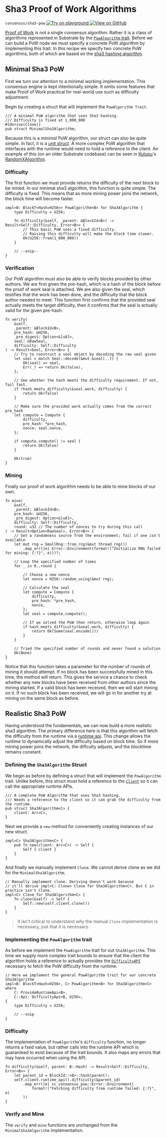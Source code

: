 # Sha3 Proof of Work Algorithms

`consensus/sha3-pow`
[
	![Try on playground](https://img.shields.io/badge/Playground-Try%20it!-brightgreen?logo=Parity%20Substrate)
](https://playground.substrate.dev/?deploy=recipes&files=%2Fhome%2Fsubstrate%2Fworkspace%2Fconsensus%2Fsha3-pow%2Fsrc%2Flib.rs)
[
	![View on GitHub](https://img.shields.io/badge/Github-View%20Code-brightgreen?logo=github)
](https://github.com/substrate-developer-hub/recipes/tree/master/consensus/sha3-pow/src/lib.rs)

[Proof of Work](https://en.wikipedia.org/wiki/Proof_of_work) is not a single consensus algorithm.
Rather it is a class of algorithms represented in Substrate by the
[`PowAlgorithm` trait](https://substrate.dev/rustdocs/v2.0.0/sc_consensus_pow/trait.PowAlgorithm.html). Before we
can build a PoW node we must specify a concrete PoW algorithm by implementing this trait. In this
recipe we specify two concrete PoW algorithms, both of which are based on the
[sha3 hashing algorithm](https://en.wikipedia.org/wiki/SHA-3).

## Minimal Sha3 PoW

First we turn our attention to a minimal working implementation. This consensus engine is kept
intentionally simple. It omits some features that make Proof of Work practical for real-world use
such as difficulty adjustment.

Begin by creating a struct that will implement the `PowAlgorithm Trait`.

```rust, ignore
/// A minimal PoW algorithm that uses Sha3 hashing.
/// Difficulty is fixed at 1_000_000
#[derive(Clone)]
pub struct MinimalSha3Algorithm;
```

Because this is a _minimal_ PoW algorithm, our struct can also be quite simple. In fact, it is a
[unit struct](https://doc.rust-lang.org/rust-by-example/custom_types/structs.html). A more complex
PoW algorithm that interfaces with the runtime would need to hold a reference to the client. An
example of this (on an older Substrate codebase) can be seen in
[Kulupu](https://github.com/kulupu/kulupu/)'s
[RandomXAlgorithm](https://github.com/kulupu/kulupu/blob/3500b7f62fdf90be7608b2d813735a063ad1c458/pow/src/lib.rs#L137-L145).

### Difficulty

The first function we must provide returns the difficulty of the next block to be mined. In our
minimal sha3 algorithm, this function is quite simple. The difficulty is fixed. This means that as
more mining power joins the network, the block time will become faster.

```rust, ignore
impl<B: BlockT<Hash=H256>> PowAlgorithm<B> for Sha3Algorithm {
	type Difficulty = U256;

	fn difficulty(&self, _parent: &BlockId<B>) -> Result<Self::Difficulty, Error<B>> {
		// This basic PoW uses a fixed difficulty.
		// Raising this difficulty will make the block time slower.
		Ok(U256::from(1_000_000))
	}

	// --snip--
}
```

### Verification

Our PoW algorithm must also be able to verify blocks provided by other authors. We are first given
the pre-hash, which is a hash of the block before the proof of work seal is attached. We are also
given the seal, which testifies that the work has been done, and the difficulty that the block
author needed to meet. This function first confirms that the provided seal actually meets the target
difficulty, then it confirms that the seal is actually valid for the given pre-hash.

```rust, ignore
fn verify(
	&self,
	_parent: &BlockId<B>,
	pre_hash: &H256,
	_pre_digest: Option<&[u8]>,
	seal: &RawSeal,
	difficulty: Self::Difficulty
) -> Result<bool, Error<B>> {
	// Try to construct a seal object by decoding the raw seal given
	let seal = match Seal::decode(&mut &seal[..]) {
		Ok(seal) => seal,
		Err(_) => return Ok(false),
	};

	// See whether the hash meets the difficulty requirement. If not, fail fast.
	if !hash_meets_difficulty(&seal.work, difficulty) {
		return Ok(false)
	}

	// Make sure the provided work actually comes from the correct pre_hash
	let compute = Compute {
		difficulty,
		pre_hash: *pre_hash,
		nonce: seal.nonce,
	};

	if compute.compute() != seal {
		return Ok(false)
	}

	Ok(true)
}
```

### Mining

Finally our proof of work algorithm needs to be able to mine blocks of our own.

```rust, ignore
fn mine(
	&self,
	_parent: &BlockId<B>,
	pre_hash: &H256,
	_pre_digest: Option<&[u8]>,
	difficulty: Self::Difficulty,
	round: u32 // The number of nonces to try during this call
) -> Result<Option<RawSeal>, Error<B>> {
	// Get a randomness source from the environment; fail if one isn't available
	let mut rng = SmallRng::from_rng(&mut thread_rng())
		.map_err(|e| Error::Environment(format!("Initialize RNG failed for mining: {:?}", e)))?;

	// Loop the specified number of times
	for _ in 0..round {

		// Choose a new nonce
		let nonce = H256::random_using(&mut rng);

		// Calculate the seal
		let compute = Compute {
			difficulty,
			pre_hash: *pre_hash,
			nonce,
		};
		let seal = compute.compute();

		// If we solved the PoW then return, otherwise loop again
		if hash_meets_difficulty(&seal.work, difficulty) {
			return Ok(Some(seal.encode()))
		}
	}

	// Tried the specified number of rounds and never found a solution
	Ok(None)
}
```

Notice that this function takes a parameter for the number of rounds of mining it should attempt. If
no block has been successfully mined in this time, the method will return. This gives the service a
chance to check whether any new blocks have been received from other authors since the mining
started. If a valid block has been received, then we will start mining on it. If no such block has
been received, we will go in for another try at mining on the same block as before.

## Realistic Sha3 PoW

Having understood the fundamentals, we can now build a more realistic sha3 algorithm. The primary
difference here is that this algorithm will fetch the difficulty from the runtime via a
[runtime api](./runtime-api.md). This change allows the runtime to dynamically adjust the difficulty
based on block time. So if more mining power joins the network, the diffculty adjusts, and the
blocktime remains constant.

### Defining the `Sha3Algorithm` Struct

We begin as before by defining a struct that will implement the `PowAlgorithm` trait. Unlike before,
this struct must hold a reference to the
[`Client`](https://substrate.dev/rustdocs/v2.0.0/sc_service/client/struct.Client.html) so it can call the
appropriate runtime APIs.

```rust, ignore
/// A complete PoW Algorithm that uses Sha3 hashing.
/// Needs a reference to the client so it can grab the difficulty from the runtime.
pub struct Sha3Algorithm<C> {
	client: Arc<C>,
}
```

Next we provide a `new` method for conveniently creating instances of our new struct.

```rust, ignore
impl<C> Sha3Algorithm<C> {
	pub fn new(client: Arc<C>) -> Self {
		Self { client }
	}
}
```

And finally we manually implement `Clone`. We cannot derive clone as we did for the
`MinimalSha3Algorithm`.

```rust, ignore
// Manually implement clone. Deriving doesn't work because
// it'll derive impl<C: Clone> Clone for Sha3Algorithm<C>. But C in practice isn't Clone.
impl<C> Clone for Sha3Algorithm<C> {
	fn clone(&self) -> Self {
		Self::new(self.client.clone())
	}
}
```

> It isn't critical to understand _why_ the manual `Clone` implementation is necessary, just that it
> is necessary.

### Implementing the `PowAlgorithm` trait

As before we implement the `PowAlgorithm` trait for out `Sha3Algorithm`. This time we supply more
complex trait bounds to ensure that the client the algorithm holds a reference to actually provides
the [`DifficultyAPI`](https://substrate.dev/rustdocs/v2.0.0/sp_consensus_pow/trait.DifficultyApi.html) necessary
to fetch the PoW difficulty from the runtime.

```rust, ignore
// Here we implement the general PowAlgorithm trait for our concrete Sha3Algorithm
impl<B: BlockT<Hash=H256>, C> PowAlgorithm<B> for Sha3Algorithm<C> where
	C: ProvideRuntimeApi<B>,
	C::Api: DifficultyApi<B, U256>,
{
	type Difficulty = U256;

	// --snip
}
```

### Difficulty

The implementation of `PowAlgorithm`'s `difficulty` function, no longer returns a fxed value, but
rather calls into the runtime API which is guaranteed to exist because of the trait bounds. It also
maps any errors that may have occurred when using the API.

```rust, ignore
fn difficulty(&self, parent: B::Hash) -> Result<Self::Difficulty, Error<B>> {
	let parent_id = BlockId::<B>::hash(parent);
	self.client.runtime_api().difficulty(&parent_id)
		.map_err(|e| sc_consensus_pow::Error::Environment(
			format!("Fetching difficulty from runtime failed: {:?}", e)
		))
}
```

### Verify and Mine

The `verify` and `mine` functions are unchanged from the `MinimalSha3Algorithm` implementation.
